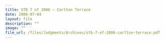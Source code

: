 ```yaml
---
title: STB 7 of 2006 – Carlton Terrace
date: 2006-07-04
layout: file
description: ""
image: ""
file_url: /files/Judgments/Archives/stb-7-of-2006-carlton-terrace.pdf
---
```

